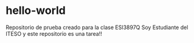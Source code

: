 # hello-world
Repositorio de prueba creado para la clase ESI3897Q
Soy Estudiante del ITESO y este repositorio es una tarea!!
